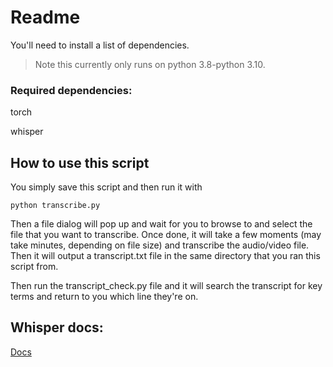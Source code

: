 # Readme
You'll need to install a list of dependencies. 
> Note this currently only runs on python 3.8-python 3.10.

### Required dependencies: 
torch 

whisper

## How to use this script
You simply save this script and then run it with 
```
python transcribe.py
```
Then a file dialog will pop up and wait for you to browse to and select the file that you want to transcribe. Once done, it will take a few moments (may take minutes, depending on file size) and transcribe the audio/video file. Then it will output a transcript.txt file in the same directory that you ran this script from. 

Then run the transcript_check.py file and it will search the transcript for key terms and return to you which line they're on. 

## Whisper docs: 
[Docs](https://github.com/openai/whisper)